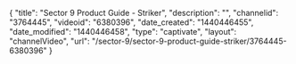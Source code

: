 {
    "title": "Sector 9 Product Guide - Striker",
    "description": "",
    "channelid": "3764445",
    "videoid": "6380396",
    "date_created": "1440446455",
    "date_modified": "1440446458",
    "type": "captivate",
    "layout": "channelVideo",
    "url": "\/sector-9\/sector-9-product-guide-striker\/3764445-6380396"
}